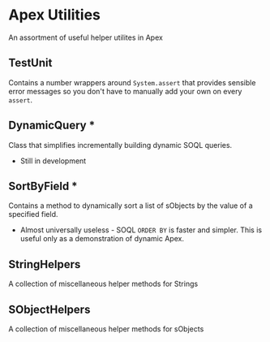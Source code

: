 Apex Utilities
==============

An assortment of useful helper utilites in Apex

TestUnit
--------

Contains a number wrappers around `System.assert` that provides sensible
error messages so you don't have to manually add your own on every `assert`.

DynamicQuery *
--------------

Class that simplifies incrementally building dynamic SOQL queries.
 * Still in development

SortByField *
-------------

Contains a method to dynamically sort a list of sObjects by the value of a
specified field.
 * Almost universally useless - SOQL `ORDER BY` is faster and simpler.
 This is useful only as a demonstration of dynamic Apex.

StringHelpers
-------------

A collection of miscellaneous helper methods for Strings

SObjectHelpers
--------------

A collection of miscellaneous helper methods for sObjects

